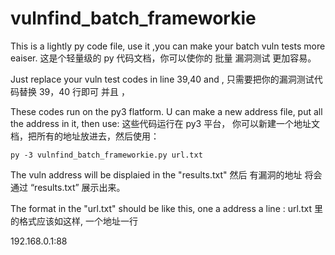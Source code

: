 # vulnfind_batch_frameworkie

This is a lightly py code file, use it ,you can make your batch vuln tests more eaiser.
这是个轻量级的 py 代码文档，你可以使你的 批量 漏洞测试 更加容易。

Just replace your vuln test codes in line 39,40  and ,
只需要把你的漏洞测试代码替换 39，40 行即可 并且 ，

These codes run on the py3 flatform. U can make a new address file, put all the address in it, then use:
这些代码运行在 py3 平台， 你可以新建一个地址文档，把所有的地址放进去，然后使用：

```
py -3 vulnfind_batch_frameworkie.py url.txt
```

The vuln address will be displaied in the "results.txt"
然后 有漏洞的地址 将会 通过 “results.txt” 展示出来。

The format in the "url.txt" should be like this, one a address a line :
url.txt 里的格式应该如这样, 一个地址一行

192.168.0.1:88
